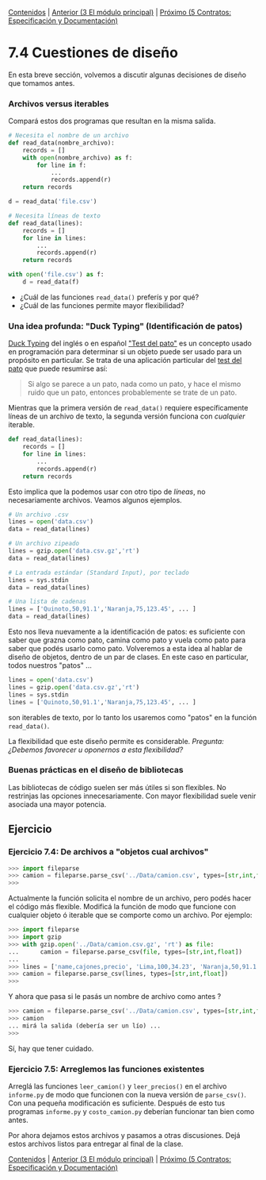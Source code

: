 [Contenidos](../Contenidos.md) \| [Anterior (3 El módulo principal)](03_Modulo_principal.md) \| [Próximo (5 Contratos: Especificación y Documentación)](05_Especificacion_y_Documentacion.md)

# 7.4 Cuestiones de diseño

En esta breve sección, volvemos a discutir algunas decisiones de diseño que tomamos antes.


### Archivos versus iterables

Compará estos dos programas que resultan en la misma salida.

```python
# Necesita el nombre de un archivo
def read_data(nombre_archivo):
    records = []
    with open(nombre_archivo) as f:
        for line in f:
            ...
            records.append(r)
    return records

d = read_data('file.csv')
```

```python
# Necesita líneas de texto
def read_data(lines):
    records = []
    for line in lines:
        ...
        records.append(r)
    return records

with open('file.csv') as f:
    d = read_data(f)
```

* ¿Cuál de las funciones `read_data()` preferís y por qué?
* ¿Cuál de las funciones permite mayor flexibilidad?

### Una idea profunda: "Duck Typing" (Identificación de patos)

[Duck Typing](https://en.wikipedia.org/wiki/Duck_typing) del inglés o en español ["Test del pato"](https://es.wikipedia.org/wiki/Duck_typing) es un concepto usado en programación para determinar si un objeto puede ser usado para un propósito en particular. Se trata de una aplicación particular del [test del pato](https://en.wikipedia.org/wiki/Duck_test) que puede resumirse así:

> Si algo se parece a un pato, nada como un pato, y hace el mismo ruido que un pato, entonces probablemente se trate de un pato.

Mientras que la primera versión de `read_data()` requiere específicamente líneas de un archivo de texto, la segunda versión funciona con *cualquier* iterable. 

```python
def read_data(lines):
    records = []
    for line in lines:
        ...
        records.append(r)
    return records
```

Esto implica que la podemos usar con otro tipo de *líneas*, no necesariamente archivos. Veamos algunos ejemplos.


```python
# Un archivo .csv
lines = open('data.csv')
data = read_data(lines)

# Un archivo zipeado 
lines = gzip.open('data.csv.gz','rt')
data = read_data(lines)

# La entrada estándar (Standard Input), por teclado
lines = sys.stdin
data = read_data(lines)

# Una lista de cadenas
lines = ['Quinoto,50,91.1','Naranja,75,123.45', ... ]
data = read_data(lines)
```

Esto nos lleva nuevamente a la identificación de patos: es suficiente con saber que grazna como pato, camina como pato y vuela como pato para saber que podés usarlo como pato. Volveremos a esta idea al hablar de diseño de objetos, dentro de un par de clases. En este caso en particular, todos nuestros "patos" ...

```python
lines = open('data.csv')
lines = gzip.open('data.csv.gz','rt')
lines = sys.stdin
lines = ['Quinoto,50,91.1','Naranja,75,123.45', ... ]
```

son iterables de texto, por lo tanto los usaremos como "patos" en la función `read_data()`.

La flexibilidad que este diseño permite es considerable.
*Pregunta: ¿Debemos favorecer u oponernos a esta flexibilidad?* 


### Buenas prácticas en el diseño de bibliotecas

Las bibliotecas de código suelen ser más útiles si son flexibles. No restrinjas las opciones innecesariamente. Con mayor flexibilidad suele venir asociada una mayor potencia.

## Ejercicio

### Ejercicio 7.4: De archivos a "objetos cual archivos"

```python
>>> import fileparse
>>> camion = fileparse.parse_csv('../Data/camion.csv', types=[str,int,float])
>>>
```

Actualmente la función solicita el nombre de un archivo, pero podés hacer el código más flexible. Modificá la función de modo que funcione con cualquier objeto ó iterable que se comporte como un archivo. Por ejemplo:


```python
>>> import fileparse
>>> import gzip
>>> with gzip.open('../Data/camion.csv.gz', 'rt') as file:
...      camion = fileparse.parse_csv(file, types=[str,int,float])
...
>>> lines = ['name,cajones,precio', 'Lima,100,34.23', 'Naranja,50,91.1', 'Mburucuya,75,45.1']
>>> camion = fileparse.parse_csv(lines, types=[str,int,float])
>>>
```

Y ahora que pasa si le pasás un nombre de archivo como antes ?

```python
>>> camion = fileparse.parse_csv('../Data/camion.csv', types=[str,int,float])
>>> camion
... mirá la salida (debería ser un lío) ...
>>>
```

Sí, hay que tener cuidado.

### Ejercicio 7.5: Arreglemos las funciones existentes
Arreglá las funciones `leer_camion()` y `leer_precios()` en el archivo `informe.py` de modo que funcionen con la nueva versión de `parse_csv()`. Con una pequeña modificación es suficiente. Después de esto tus programas `informe.py` y `costo_camion.py` deberían funcionar tan bien como antes. 

Por ahora dejamos estos archivos y pasamos a otras discusiones. Dejá estos archivos listos para entregar al final de la clase. 


[Contenidos](../Contenidos.md) \| [Anterior (3 El módulo principal)](03_Modulo_principal.md) \| [Próximo (5 Contratos: Especificación y Documentación)](05_Especificacion_y_Documentacion.md)

